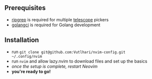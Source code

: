 ## Prerequisites
- [ripgrep](https://github.com/BurntSushi/ripgrep#installation) is required for multiple [telescope](https://github.com/nvim-telescope/telescope.nvim#suggested-dependencies) pickers
- [golangci](https://golangci-lint.run/usage/install) is required for Golang development

## Installation
- run `git clone git@github.com:Vutlhari/nvim-config.git ~/.config/nvim`
- run `nvim` and allow lazy.nvim to download files and set up the basics
- *once the setup is complete, restart Neovim*
- **you're ready to go!**

